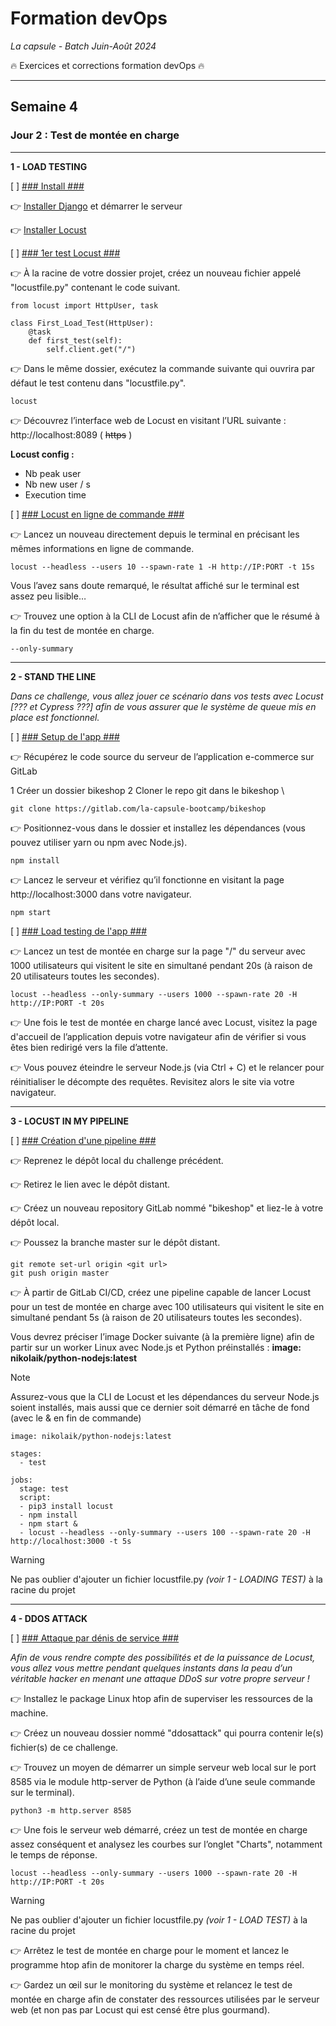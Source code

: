 # Formation devOps
_La capsule - Batch Juin-Août 2024_

:fire: Exercices et corrections formation devOps :fire:

---

## Semaine 4

### Jour 2 : Test de montée en charge ###

---

**1 - LOAD TESTING**

[ ] <ins>### Install ###</ins>

👉 [Installer Django](https://ariane.lacapsule.academy/batch/slide/65f2c8bfd81f64001d211e68) et démarrer le serveur

👉 [Installer Locust](https://docs.locust.io/en/stable/installation.html)

[ ] <ins>### 1er test Locust ###</ins>

👉 À la racine de votre dossier projet, créez un nouveau fichier appelé "locustfile.py" contenant le code suivant.

```
from locust import HttpUser, task

class First_Load_Test(HttpUser):
    @task
    def first_test(self):
        self.client.get("/")
```

👉 Dans le même dossier, exécutez la commande suivante qui ouvrira par défaut le test contenu dans "locustfile.py".  

```
locust
```

👉 Découvrez l’interface web de Locust en visitant l’URL suivante : http://localhost:8089
( ~~https~~ ) 

**Locust config :**
- Nb peak user
- Nb new user / s
- Execution time

[ ] <ins>### Locust en ligne de commande ###</ins>

👉 Lancez un nouveau directement depuis le terminal en précisant les mêmes informations en ligne de commande.

```
locust --headless --users 10 --spawn-rate 1 -H http://IP:PORT -t 15s
```

Vous l’avez sans doute remarqué, le résultat affiché sur le terminal est assez peu lisible…

👉 Trouvez une option à la CLI de Locust afin de n’afficher que le résumé à la fin du test de montée en charge.

```
--only-summary
```

---

**2 -  STAND THE LINE**

_Dans ce challenge, vous allez jouer ce scénario dans vos tests avec Locust [??? et Cypress ???] afin de vous assurer que le système de queue mis en place est fonctionnel._

[ ] <ins>### Setup de l'app ###</ins>

👉 Récupérez le code source du serveur de l’application e-commerce sur GitLab 

1 Créer un dossier bikeshop
2 Cloner le repo git dans le bikeshop \

```
git clone https://gitlab.com/la-capsule-bootcamp/bikeshop
```

👉 Positionnez-vous dans le dossier et installez les dépendances (vous pouvez utiliser yarn ou npm avec Node.js).

```
npm install
```

👉 Lancez le serveur et vérifiez qu’il fonctionne en visitant la page http://localhost:3000 dans votre navigateur.

```
npm start
```

[ ] <ins>### Load testing de l'app ###</ins>

👉 Lancez un test de montée en charge sur la page "/" du serveur avec 1000 utilisateurs qui visitent le site en simultané pendant 20s (à raison de 20 utilisateurs toutes les secondes).

```
locust --headless --only-summary --users 1000 --spawn-rate 20 -H http://IP:PORT -t 20s
```

👉 Une fois le test de montée en charge lancé avec Locust, visitez la page d'accueil de l’application depuis votre navigateur afin de vérifier si vous êtes bien redirigé vers la file d’attente.

👉 Vous pouvez éteindre le serveur Node.js (via Ctrl + C) et le relancer pour réinitialiser le décompte des requêtes. Revisitez alors le site via votre navigateur.

---

**3 - LOCUST IN MY PIPELINE**

[ ] <ins>### Création d'une pipeline ###</ins>

👉 Reprenez le dépôt local du challenge précédent.

👉 Retirez le lien avec le dépôt distant.

👉 Créez un nouveau repository GitLab nommé "bikeshop" et liez-le à votre dépôt local.

👉 Poussez la branche master sur le dépôt distant.

```
git remote set-url origin <git url>
git push origin master
```

👉 À partir de GitLab CI/CD, créez une pipeline capable de lancer Locust pour un test de montée en charge avec 100 utilisateurs qui visitent le site en simultané pendant 5s (à raison de 20 utilisateurs toutes les secondes).

Vous devrez préciser l’image Docker suivante (à la première ligne) afin de partir sur un worker Linux avec Node.js et Python préinstallés : **image: nikolaik/python-nodejs:latest**

> [!NOTE]
> Assurez-vous que la CLI de Locust et les dépendances du serveur Node.js soient installés, mais aussi que ce dernier soit démarré en tâche de fond (avec le & en fin de commande)

```
image: nikolaik/python-nodejs:latest

stages:
  - test

jobs:
  stage: test
  script:
  - pip3 install locust
  - npm install
  - npm start &
  - locust --headless --only-summary --users 100 --spawn-rate 20 -H http://localhost:3000 -t 5s
```

> [!WARNING]  
> Ne pas oublier d'ajouter un fichier locustfile.py _(voir 1 - LOADING TEST)_ à la racine du projet

---

**4 - DDOS ATTACK**

[ ] <ins>### Attaque par dénis de service ###</ins>

_Afin de vous rendre compte des possibilités et de la puissance de Locust, vous allez vous mettre pendant quelques instants dans la peau d’un véritable hacker en menant une attaque DDoS sur votre propre serveur !_

👉 Installez le package Linux htop afin de superviser les ressources de la machine.

👉 Créez un nouveau dossier nommé "ddosattack" qui pourra contenir le(s) fichier(s) de ce challenge.

👉 Trouvez un moyen de démarrer un simple serveur web local sur le port 8585 via le module http-server de Python (à l’aide d’une seule commande sur le terminal).

```
python3 -m http.server 8585
```

👉 Une fois le serveur web démarré, créez un test de montée en charge assez conséquent et analysez les courbes sur l’onglet "Charts", notamment le temps de réponse.

```
locust --headless --only-summary --users 1000 --spawn-rate 20 -H http://IP:PORT -t 20s
```

> [!WARNING]  
> Ne pas oublier d'ajouter un fichier locustfile.py _(voir 1 - LOAD TEST)_ à la racine du projet

👉 Arrêtez le test de montée en charge pour le moment et lancez le programme htop afin de monitorer la charge du système en temps réel.

👉 Gardez un œil sur le monitoring du système et relancez le test de montée en charge afin de constater des ressources utilisées par le serveur web (et non pas par Locust qui est censé être plus gourmand).
